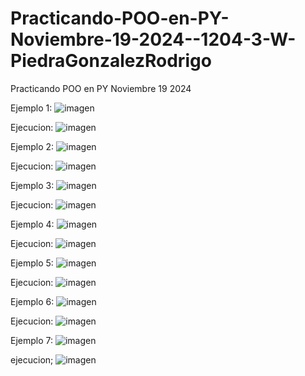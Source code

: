 # Practicando-POO-en-PY-Noviembre-19-2024--1204-3-W-PiedraGonzalezRodrigo
Practicando POO en PY  Noviembre 19 2024 

Ejemplo 1:
![imagen](https://github.com/user-attachments/assets/3fdb5239-9b86-4f33-83c4-da3a74ee06af)

Ejecucion:
![imagen](https://github.com/user-attachments/assets/2d43d680-e4ea-4d4f-939c-dc6e06a3643b)

Ejemplo 2:
![imagen](https://github.com/user-attachments/assets/3363a788-94db-4bca-85fe-d6047f32d4ad)

Ejecucion:
![imagen](https://github.com/user-attachments/assets/bd7c5f15-5beb-45b5-b236-391d6e643831)

Ejemplo 3:
![imagen](https://github.com/user-attachments/assets/ded2fc51-faca-4444-b7ff-d08f862809da)

Ejecucion:
![imagen](https://github.com/user-attachments/assets/a60731f6-3c43-472f-9053-f8f0eb295182)

Ejemplo 4:
![imagen](https://github.com/user-attachments/assets/bb19430e-8a20-4bd4-9356-19ec675d71eb)

Ejecucion:
![imagen](https://github.com/user-attachments/assets/e53fe864-0d8d-455f-81ce-7af8e0278078)

Ejemplo 5:
![imagen](https://github.com/user-attachments/assets/83e525ab-13b8-4367-afd8-b1876c8d4cfd)

Ejecucion:
![imagen](https://github.com/user-attachments/assets/bcbee782-1fa7-422e-bfe6-675bcbe52fdd)

Ejemplo 6:
![imagen](https://github.com/user-attachments/assets/0c9bb5cc-25bc-4d31-81d8-32efb41bfd61)

Ejecucion:
![imagen](https://github.com/user-attachments/assets/6b2d6f7d-7efb-4f6e-b7c6-49f791cf7dc8)

Ejemplo 7:
![imagen](https://github.com/user-attachments/assets/931edc71-1314-4085-8b01-3df03c6534c3)

ejecucion;
![imagen](https://github.com/user-attachments/assets/6c7dab73-e4e3-4988-8abe-b71cac7d93d3)







